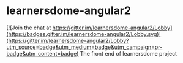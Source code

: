# learnersdome-angular2

[![Join the chat at https://gitter.im/learnersdome-angular2/Lobby](https://badges.gitter.im/learnersdome-angular2/Lobby.svg)](https://gitter.im/learnersdome-angular2/Lobby?utm_source=badge&utm_medium=badge&utm_campaign=pr-badge&utm_content=badge)
The front end of learnersdome project
